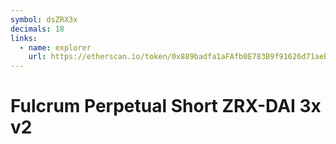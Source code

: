 ```yaml
---
symbol: dsZRX3x
decimals: 18
links:
  - name: explorer
    url: https://etherscan.io/token/0x889badfa1aFAfb0E783B9f91626d71aeB1a3B113
---
```


# Fulcrum Perpetual Short ZRX-DAI 3x v2
